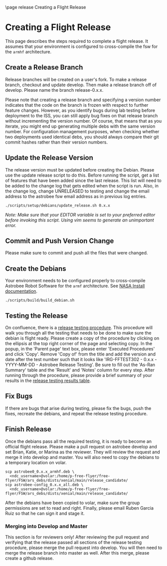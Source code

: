 \page release Creating a Flight Release

# Creating a Flight Release

This page describes the steps required to complete a flight release. It assumes
that your environment is configured to cross-compile the fsw for the `armhf`
architecture.

## Create a Release Branch

Release branches will be created on a user's fork. To make a release branch,
checkout and update develop. Then make a release branch off of develop. Please
name the branch release-0.x.x.


Please note that creating a release branch and specifying a version number
indicates that the code on the branch is frozen with respect to further
feature changes. However, as you identify bugs during lab testing before
deployment to the ISS, you can still apply bug fixes on that release branch
without incrementing the version number. Of course, that means that as you
iterate, you might end up generating multiple debs with the same version number.
For configuration management purposes, when checking whether two deployments
used identical debs, you should always compare their git commit hashes rather
than their version numbers.

## Update the Release Version

The release version must be updated before creating the Debian. Please use
the update release script to do this. Before running the script, get a list of
features that have been added since the last release. This list will need to be
added to the change log that gets edited when the script is run. Also, in the
change log, change UNRELEASED to testing and change the email address to the
astrobee fsw email address as in previous log entries.

    ./scripts/setup/debians/update_release.sh 0.x.x


*Note: Make sure that your EDITOR variable is set to your preferred editor
before invoking this script. Using vim seems to generate an unimportant error.*

## Commit and Push Version Change

Please make sure to commit and push all the files that were changed.


## Create the Debians

Your environment needs to be configured properly to cross-compile Astrobee
Robot Software for the `armf` architecture. See
[NASA Install documentation](NASA_INSTALL.md).

    ./scripts/build/build_debian.sh


## Testing the Release

On confluence, there is a [release testing procedure](https://babelfish.arc.nasa.gov/confluence/display/FFFSW/IRG-FFTEST302+-+Astrobee+Release+Testing).
This procedure will walk you through all the testing that needs to be done to
make sure the debian is flight ready. Please create a copy of the procedure by
clicking on the ellipsis at the top right corner of the page and selecting copy.
In the popup, in the 'Parent page' text box, please enter 'Executed Procedures'
and click 'Copy'. Remove 'Copy of' from the title and add the version and date
after the test number such that it looks like
'IRG-FFTEST302 - 0.x.x -YYYY-MM-DD - Astrobee Release Testing'. Be sure to fill
out the 'As-Ran Summary' table and the 'Result' and 'Notes' column for every
step. After running through the procedure, please provide a brief summary of
your results in the
[release testing results table](https://babelfish.arc.nasa.gov/confluence/display/FFFSW/Release+Testing+Results).

## Fix Bugs

If there are bugs that arise during testing, please fix the bugs, push the
fixes, recreate the debians, and repeat the release testing procedure.

## Finish Release

Once the debians pass all the required testing, it is ready to become an
official flight release. Please make a pull request on astrobee develop and set
Brian, Katie, or Marina as the reviewer. They will review the request and merge
it into develop and master. You will also need to copy the debians to a
temporary location on volar.

    scp astrobee0_0.x.x_armhf.deb \
      <ndc_username>@volar:/home/p-free-flyer/free-flyer/FSW/ars_debs/dists/xenial/main/release_candidate/
    scp astrobee-config_0.x.x_all.deb \
      <ndc_username>@volar:/home/p-free-flyer/free-flyer/FSW/ars_debs/dists/xenial/main/release_candidate/


After the debians have been copied to volar, make sure the group permissions are
set to read and right. Finally, please email Ruben Garcia Ruiz so that he can
sign it and stage it.

### Merging into Develop and Master

This section is for reviewers only! After reviewing the pull request and
verifying that the release passed all sections of the release testing procedure,
please merge the pull request into develop. You will then need to merge the
release branch into master as well. After this merge, please create a github
release.
